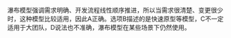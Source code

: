 瀑布模型强调需求明确、开发流程线性顺序推进，所以当需求很清楚、变更很少时，这种模型比较适用，因此A正确。选项B描述的是快速原型等模型，C不一定适用于大团队，D说法也不准确，瀑布模型在某些场景下仍然使用。